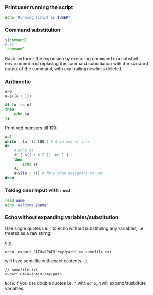 
### Print user running the script

```sh
echo "Running script as $USER"
```

### Command substitution

```sh
$(command)
# or
`command`
```
Bash performs the expansion by executing command in a subshell environment and replacing the command substitution with the standard output of the command, with any trailing newlines deleted.

### Arithmetic

```sh
a=0
a=$((a + 1))

if [a -eq 0]
then
    echo $a
fi
```

Print odd numbers till 100:
```sh
a=1
while [ $a -lt 100 ] # $ in use of vars
do
    # echo $a
    if [ $(( a % 2 )) -eq 1 ]
    then
        echo $a
    fi
    a=$((a + 1)) # No $ when assigning to var
done
```

### Taking user input with `read`

```sh
read name
echo "Welcome $name"
```

### Echo without expanding variables/substitution

Use single quotes i.e. `'` to echo without substituting any variables, i.e. treated as a raw stirng!

e.g. 

```
echo 'export PATH=$PATH:/my/path' >> somefile.txt
```

will have somefile with exact contents i.e.
```
// somefile.txt
export PATH=$PATH:/my/path
```

`Note`: If you use double quotes i.e. `"` with `echo`, it will expand/susbtitute variables.
